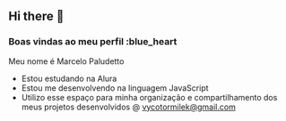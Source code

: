 ## Hi there 👋
### Boas vindas ao meu perfil :blue_heart

Meu nome é Marcelo Paludetto
- Estou estudando na Alura
- Estou me desenvolvendo na linguagem JavaScript
- Utilizo esse espaço para minha organização e
compartilhamento dos meus projetos desenvolvidos
@ vycotormilek@gmail.com
